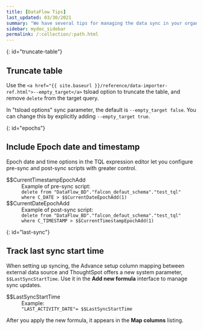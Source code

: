 ```yaml
---
title: [DataFlow Tips]
last_updated: 03/30/2021
summary: "We have several tips for managing the data sync in your organization."
sidebar: mydoc_sidebar
permalink: /:collection/:path.html
---
```


{: id="truncate-table"}
## Truncate table

Use the `<a href="{{ site.baseurl }}/reference/data-importer-ref.html">--empty_target</a>` tsload option to truncate the table, and remove `delete` from the target query.

In "tsload options" sync parameter, the default is `--empty_target false`. You can change this by explicitly adding `--empty_target true`.

{: id="epochs"}
## Include Epoch date and timestamp

Epoch date and time options in the TQL expression editor let you configure pre-sync and post-sync scripts with greater control.

<dl>
<dlentry id="current-timestamp-epoch">
<dt>$$CurrentTimestampEpochAdd</dt>
<dd>Example of pre-sync script: <br/>
<code>delete from "DataFlow_BD"."falcon_defaut_schema"."test_tql" where C_DATE > $$CurrentDateEpochAdd(1)</code></dd>
</dlentry>

<dlentry id="current-date-epoch">
<dt>$$CurrentDateEpochAdd</dt>
<dd>Example of post-sync script: <br/>
<code>delete from "DataFlow_BD"."falcon_defaut_schema"."test_tql" where C_TIMESTAMP > $$CurrentTimestampEpochAdd(1)</code></dd>
</dlentry>
</dl>

{: id="last-sync"}
## Track last sync start time

When setting up syncing, the Advance setup column mapping between external data source and ThoughtSpot offers a new system parameter, `$$LastSyncStartTime`. Use it in the **Add new formula** interface to manage sync updates.

<dl>
<dlentry id="last-sync-start-time">
<dt>$$LastSyncStartTime</dt>
<dd>Example:<br/>
<code>"LAST_ACTIVITY_DATE"= $$LastSyncStartTime</code></dd>
</dlentry>
</dl>

After you apply the new formula, it appears in the **Map columns** listing.
